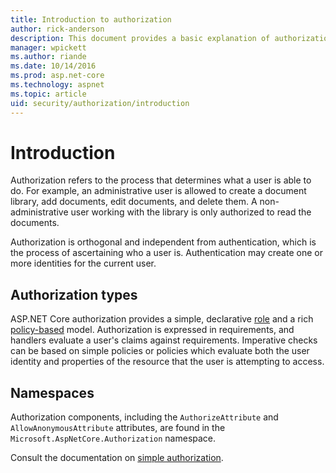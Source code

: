 ```yaml
---
title: Introduction to authorization
author: rick-anderson
description: This document provides a basic explanation of authorization and explains how authorization relates to ASP.NET Core.
manager: wpickett
ms.author: riande
ms.date: 10/14/2016
ms.prod: asp.net-core
ms.technology: aspnet
ms.topic: article
uid: security/authorization/introduction
---
```

# Introduction

<a name="security-authorization-introduction"></a>

Authorization refers to the process that determines what a user is able to do. For example, an administrative user is allowed to create a document library, add documents, edit documents, and delete them. A non-administrative user working with the library is only authorized to read the documents.

Authorization is orthogonal and independent from authentication, which is the process of ascertaining who a user is. Authentication may create one or more identities for the current user.

## Authorization types

ASP.NET Core authorization provides a simple, declarative [role](xref:security/authorization/roles) and a rich [policy-based](xref:security/authorization/policies) model. Authorization is expressed in requirements, and handlers evaluate a user's claims against requirements. Imperative checks can be based on simple policies or policies which evaluate both the user identity and properties of the resource that the user is attempting to access.

## Namespaces

Authorization components, including the `AuthorizeAttribute` and `AllowAnonymousAttribute` attributes, are found in the `Microsoft.AspNetCore.Authorization` namespace.

Consult the documentation on [simple authorization](xref:security/authorization/simple).
